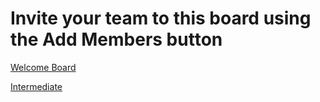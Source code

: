 # Invite your team to this board using the Add Members button

[Welcome Board](../README.md)

[Intermediate](README.md)





